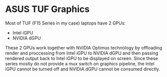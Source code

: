 # ASUS TUF Graphics

Most of TUF (F15 Series in my case) laptops have 2 GPUs:
  - Intel iGPU
  - NVIDIA dGPU

These 2 GPUs work together with NVIDIA Optimus technology by offloading render and proccessing from Intel iGPU to NVIDIA dGPU and then passing rendered output back to Intel iGPU to be displayed on screen.
Since these series mostly do not provide a mux switch on graphics pipeline, the Intel iGPU cannot be turned off and NVIDIA dGPU cannot be consumed directly.

